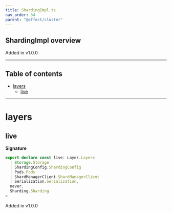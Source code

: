 ```yaml
---
title: ShardingImpl.ts
nav_order: 34
parent: "@effect/cluster"
---
```


## ShardingImpl overview

Added in v1.0.0

---

<h2 class="text-delta">Table of contents</h2>

- [layers](#layers)
  - [live](#live)

---

# layers

## live

**Signature**

```ts
export declare const live: Layer.Layer<
  | Storage.Storage
  | ShardingConfig.ShardingConfig
  | Pods.Pods
  | ShardManagerClient.ShardManagerClient
  | Serialization.Serialization,
  never,
  Sharding.Sharding
>
```

Added in v1.0.0
